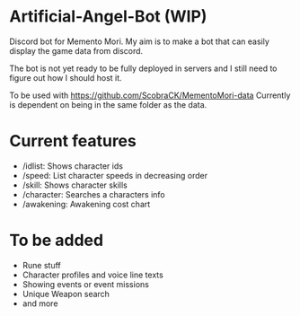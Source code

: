 # Artificial-Angel-Bot (WIP)

Discord bot for Memento Mori. My aim is to make a bot that can easily display the game data from discord.

The bot is not yet ready to be fully deployed in servers and I still need to figure out how I should host it.

To be used with https://github.com/ScobraCK/MementoMori-data
Currently is dependent on being in the same folder as the data.

# Current features
- /idlist: Shows character ids
- /speed: List character speeds in decreasing order
- /skill: Shows character skills
- /character: Searches a characters info
- /awakening: Awakening cost chart

# To be added
- Rune stuff
- Character profiles and voice line texts
- Showing events or event missions
- Unique Weapon search 
- and more
